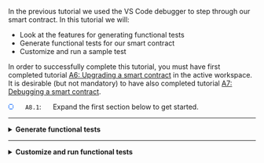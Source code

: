 In the previous tutorial we used the VS Code debugger to step through our smart contract. In this tutorial we will:

* Look at the features for generating functional tests
* Generate functional tests for our smart contract
* Customize and run a sample test

In order to successfully complete this tutorial, you must have first completed tutorial <a href='./a6.md'>A6: Upgrading a smart contract</a> in the active workspace. It is desirable (but not mandatory) to have also completed tutorial <a href='./a7.md'>A7: Debugging a smart contract</a>.

<img src="./images/bullet.png" alt="[]"></img> &nbsp;&nbsp;&nbsp;&nbsp; `A8.1`: &nbsp;&nbsp;&nbsp;&nbsp;
Expand the first section below to get started.


---
<details>
<summary><b>Generate functional tests</b></summary>

Throughout these tutorials we've been submitting and evaluating transactions in an ad-hoc manner using client applications and VS Code. This has helped us understand how blockchain smart contracts and applications work.

Of course, good practices for software development also apply to smart contracts and applications, which means that when you're developing real-world blockchain solutions it's important to use a structured framework to allow more formal testing of the code you write.

While an exhaustive discussion of these practices is beyond the scope of this tutorial, we will now look at the features in IBM Blockchain Platform and VS Code which facilitate smart contract functional testing.

Let's start by creating some functional tests for our smart contract package.

<img src="./images/bullet.png" alt="[]"></img> &nbsp;&nbsp;&nbsp;&nbsp; `A8.2`: &nbsp;&nbsp;&nbsp;&nbsp;
Ensure that the Fabric Gateways view is visible and that the local network is connected.

If necessary, click the IBM Blockchain Platform activity bar icon to show the Fabric Gateways view, and click '1 Org Local Fabric' to connect to the gateway. The smart contract 'demo-contract@0.0.2' should be available on the 'mychannel' network.

<img src="./images/a8.2.png" alt="Connected gateway"></img>

<img src="./images/bullet.png" alt="[]"></img> &nbsp;&nbsp;&nbsp;&nbsp; `A8.3`: &nbsp;&nbsp;&nbsp;&nbsp;
Right-click 'demo-contract@0.0.2' and select 'Generate Tests for Smart Contract(s)'.

<img src="./images/a8.3.png" alt="Generate tests option"></img>

We want to generate tests for our smart contract.

<img src="./images/bullet.png" alt="[]"></img> &nbsp;&nbsp;&nbsp;&nbsp; `A8.4`: &nbsp;&nbsp;&nbsp;&nbsp;
Click 'demo-contract'.

<img src="./images/a8.4.png" alt="Select demo-contract"></img>

We will use the TypeScript language for our tests.

<img src="./images/bullet.png" alt="[]"></img> &nbsp;&nbsp;&nbsp;&nbsp; `A8.5`: &nbsp;&nbsp;&nbsp;&nbsp;
Click 'TypeScript'.

<img src="./images/a8.5.1.png" alt="Select TypeScript"></img>

A test application called 'MyAssetContract-demo-contract@0.0.2.test.ts' will be generated in a 'functionalTests' folder and shown in the editor. You might need to wait a minute or so while VS Code attempts to build the tests.

Some errors will appear and subsequently disappear during the build process.

> <br>
   > <b>Cannot find module?</b>
   > <br>You might be left with a single error that suggests that the 'fabric-network' module cannot be found:
   > <br>&nbsp;
   > <img src='./images/a8.5.2.png'/>
   > <br>&nbsp;
   > This is a dependency that was resolved during the build process, but the reported error is not always removed automatically.
   > <br>&nbsp;<br>&nbsp;
   > To tidy up the error, either close and re-open the <i>'MyAssetContract-demo-contract@0.0.2.test.ts'</i> editor, or select 'View' -> 'Command Palette' and run the 'Developer: Reload Window' command.
   > <br>&nbsp;<br>&nbsp;
   > After doing this, you should see no errors reported.
   > <br>&nbsp;
   
The application contains a set of tests for the 'MyAsset' smart contract using the <a href="https://mochajs.org/">Mocha</a> testing framework. Of course you may wish to use your own testing framework. Let's use Mocha and our sample test application to understand the principles of functional testing:

* Tests are grouped together using a `describe()` expression
* Individual tests within a group are identified with an `it()` expression
* Each smart contract method has a specific test `describe` group with one or more `it()` functional tests within it
* Each test executes a smart contract transaction method and checks the result with an `assert()` expression.
* The initial `describe` group sets up Mocha hooks for all subsequent test groups. These hooks run `before()` each subsequent `describe()` group and `beforeEach()` and `afterEach()` functional `it() ` test. The hooks are used to set up a new gateway for each group of tests, and reuse the same gateway within a group of tests. In this way the individual functional test can focus on smart contract method testing.

Take some time to review the generated *MyAssetContract-demo-contract@0.0.2.test.ts* file before continuing.

In addition to some standard code to connect to a Fabric gateway using an identity specified near the top of the file, the test application contains clauses for each of the transactions described in our smart contract, and these attempt to call the transaction and check the output.

<img src="./images/bullet.png" alt="[]"></img> &nbsp;&nbsp;&nbsp;&nbsp; `A8.6`: &nbsp;&nbsp;&nbsp;&nbsp;
Expand the next section of the tutorial to continue.

</details>

---
<details>
<summary><b>Customize and run functional tests</b></summary>

If you look closely at the checks made by each of the transaction tests, you'll see that they simply make the assertion that true equals true. We need to customize these tests, replacing each check with one that compares the response from the transaction with the desired output.

In this section we'll update one of these test transactions and try it out.

<img src="./images/bullet.png" alt="[]"></img> &nbsp;&nbsp;&nbsp;&nbsp; `A8.7`: &nbsp;&nbsp;&nbsp;&nbsp;
Scroll to the *myAssetExists* test.

<img src="./images/a8.7.png" alt="Generate tests option"></img>

<img src="./images/bullet.png" alt="[]"></img> &nbsp;&nbsp;&nbsp;&nbsp; `A8.8`: &nbsp;&nbsp;&nbsp;&nbsp;
Replace the *assert.equal(true, true);* statement with the line:
```typescript
assert.equal(JSON.parse(response.toString()), true);
```

The new section of code should look like this:

<img src="./images/a8.8.png" alt="Updated myAssetExists test"></img>

It is checking that the output of the 'myAssetExists' transaction is true for the value of the input parameter 'EXAMPLE'. In order words, it is checking to see if the asset with the key 'EXAMPLE' exists.

<img src="./images/bullet.png" alt="[]"></img> &nbsp;&nbsp;&nbsp;&nbsp; `A8.9`: &nbsp;&nbsp;&nbsp;&nbsp;
Save the file ('File' -> 'Save').

<img src="./images/bullet.png" alt="[]"></img> &nbsp;&nbsp;&nbsp;&nbsp; `A8.10`: &nbsp;&nbsp;&nbsp;&nbsp;
Click the 'Run Test' hyperlink that is just before the *describe('myAssetExists')* clause.

<img src="./images/a8.10.1.png" alt="Run test hyperlink"></img>

The test will now run. After a brief pause you will see the output in the terminal:

<img src="./images/a8.10.2.png" alt="Test output for 'EXAMPLE'"></img>

This test is failing as expected, because the 'EXAMPLE' key does not exist.

We will now edit the test to check for a key that we know exists. As a result of earlier tutorials, you should have assets with keys '002' and '003' described in your world state. (If not, first try submitting a 'createMyAsset' transaction again.)

<img src="./images/bullet.png" alt="[]"></img> &nbsp;&nbsp;&nbsp;&nbsp; `A8.11`: &nbsp;&nbsp;&nbsp;&nbsp;
Change 'EXAMPLE' in the *myAssetId* definition to `'002'`.

<img src="./images/a8.11.png" alt="Change myAssetId to '002'"></img>

<img src="./images/bullet.png" alt="[]"></img> &nbsp;&nbsp;&nbsp;&nbsp; `A8.12`: &nbsp;&nbsp;&nbsp;&nbsp;
Save the file ('File' -> 'Save').

<img src="./images/bullet.png" alt="[]"></img> &nbsp;&nbsp;&nbsp;&nbsp; `A8.13`: &nbsp;&nbsp;&nbsp;&nbsp;
Click 'Run Test' again.

This time you will see that the test passes, because the asset with key '002' exists in the world state.

<img src="./images/a8.13.1.png" alt="Passing test"></img>

While we have just tested a single smart contract method, the generated application can be run in its entirety so that all transactions in a smart contract can be functionally tested. You can see the command to do run the tests under the mocha framework in the Terminal:

```
node_modules/.bin/mocha functionalTests/MyAssetContract-demo-contract@0.0.2.test.ts --grep="myAssetExists" -r ts-node/register
```

<img src="./images/a8.13.2.png" alt="mocha command"></img>

You can add additional tests to the application, and incorporate other testing frameworks with Mocha to build a comprehensive set of tests for your smart contract. Using the underlying commands also helps you integrate your tests in a CI/CD pipeline.

<br><h3 align='left'>Summary</h3>

In this tutorial, we have seen how functional tests can be generated for our smart contracts. We have also seen how to customize these tests so that we can check that smart contracts are running correctly.

In the next tutorial, we will see how we can update our smart contract to generate an event, and how applications can register and receive event notifications.

</details>
